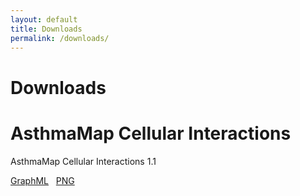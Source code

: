 ```yaml
---
layout: default
title: Downloads
permalink: /downloads/
---
```


# Downloads

# AsthmaMap Cellular Interactions

AsthmaMap Cellular Interactions 1.1  

[GraphML](/downloads/AsthmaMapCI-V1.1.graphml) &nbsp; [PNG](/images/ci/AsthmaMapCI-V1.1.png)
